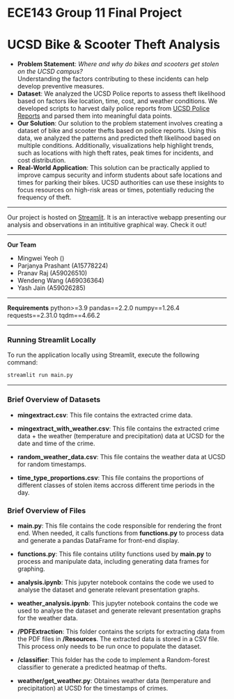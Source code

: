 # ECE143 Group 11 Final Project
# UCSD Bike & Scooter Theft Analysis


- **Problem Statement**: _Where and why do bikes and scooters get stolen on the UCSD campus?_
\
Understanding the factors contributing to these incidents can help develop preventive measures.
- **Dataset**: We analyzed the UCSD Police reports to assess theft likelihood based on factors like location, time, cost, and weather conditions. We developed scripts to harvest daily police reports from [UCSD Police Reports](https://www.police.ucsd.edu/docs/reports/callsandarrests/Calls_and_Arrests.asp) and parsed them into meaningful data points.
- **Our Solution**: Our solution to the problem statement involves creating a dataset of bike and scooter thefts based on police reports. Using this data, we analyzed the patterns and predicted theft likelihood based on multiple conditions. Additionally, visualizations help highlight trends, such as locations with high theft rates, peak times for incidents, and cost distribution.
- **Real-World Application**: This solution can be practically applied to improve campus security and inform students about safe locations and times for parking their bikes. UCSD authorities can use these insights to focus resources on high-risk areas or times, potentially reducing the frequency of theft.


---

Our project is hosted on [Streamlit](https://ece143project.streamlit.app/). It is an interactive webapp presenting our analysis and observations in an intituitive graphical way. Check it out!

---

**Our Team**
- Mingwei Yeoh ()
- Parjanya Prashant (A15778224)
- Pranav Raj (A59026510)
- Wendeng Wang (A69036364)
- Yash Jain (A59026285)

---

**Requirements**
python>=3.9
pandas==2.2.0
numpy==1.26.4
requests==2.31.0
tqdm==4.66.2

---

### Running Streamlit Locally

To run the application locally using Streamlit, execute the following command:
```bash
streamlit run main.py
```

---

### Brief Overview of Datasets

- **mingextract.csv**: This file contains the extracted crime data.

- **mingextract_with_weather.csv**: This file contains the extracted crime data + the weather (temperature and precipitation) data at UCSD for the date and time of the crime.

- **random_weather_data.csv**: This file contains the weather data at UCSD for random timestamps.

- **time_type_proportions.csv**: This file contains the proportions of different classes of stolen items accross different time periods in the day.

###  Brief Overview of Files



- **main.py**: This file contains the code responsible for rendering the front end. When needed, it calls functions from **functions.py** to process data and generate a pandas DataFrame for front-end display.

- **functions.py**: This file contains utility functions used by **main.py** to process and manipulate data, including generating data frames for graphing.

- **analysis.ipynb**: This jupyter notebook contains the code we used to analyse the dataset and generate relevant presentation graphs.

- **weather_analysis.ipynb**: This jupyter notebook contains the code we used to analyse the dataset and generate relevant presentation graphs for the weather data.

- **/PDFExtraction**: This folder contains the scripts for extracting data from the PDF files in **/Resources**. The extracted data is stored in a CSV file. This process only needs to be run once to populate the dataset.

- **/classifier**: This folder has the code to implement a Random-forest classifier to generate a predicted heatmap of thefts.

- **weather/get_weather.py**: Obtaines weather data (temperature and precipitation) at UCSD for the timestamps of crimes.

